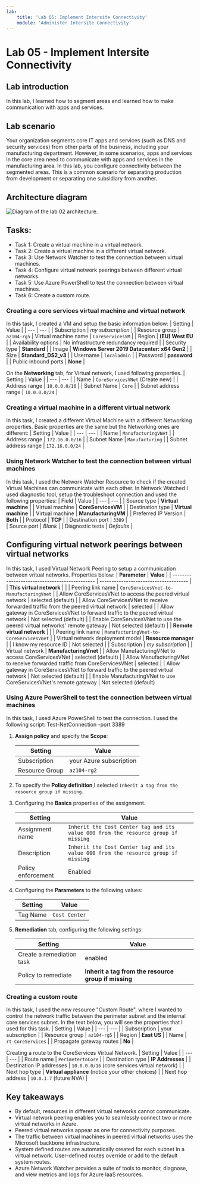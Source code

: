 ```yaml
---
lab:
    title: 'Lab 05: Implement Intersite Connectivity'
    module: 'Administer Intersite Connectivity'
---
```



# Lab 05 - Implement Intersite Connectivity

## Lab introduction

In this lab, I learned how to segment areas and learned how to make communication with apps and services.

## Lab scenario

Your organization segments core IT apps and services (such as DNS and security services) from other parts of the business, including your manufacturing department. However, in some scenarios, apps and services in the core area need to communicate with apps and services in the manufacturing area. In this lab, you configure connectivity between the segmented areas. This is a common scenario for separating production from development or separating one subsidiary from another.

## Architecture diagram
![Diagram of the lab 02 architecture.](../AdminLabs/Media/az104-lab05-architecture.pngg)

## Tasks:

+ Task 1: Create a virtual machine in a virtual network.
+ Task 2: Create a virtual machine in a different virtual network.
+ Task 3: Use Network Watcher to test the connection between virtual machines. 
+ Task 4: Configure virtual network peerings between different virtual networks.
+ Task 5: Use Azure PowerShell to test the connection between virtual machines.
+ Task 6: Create a custom route. 
   
### Creating a core services virtual machine and virtual network

In this task, I created a VM and setup the basic information below:
    | Setting | Value | 
    | --- | --- |
    | Subscription |  *my subscription* |
    | Resource group |  `az104-rg5` 
    | Virtual machine name |   `CoreServicesVM` |
    | Region | **(EU) West EU** |
    | Availability options | No infrastructure redundancy required |
    | Security type | **Standard** |
    | Image | **Windows Server 2019 Datacenter: x64 Gen2** |
    | Size | **Standard_DS2_v3** |
    | Username | `localadmin` | 
    | Password | **password** |
    | Public inbound ports | **None** |

On the **Networking** tab, for Virtual network, I used following properties.
    | Setting | Value | 
    | --- | --- |
    | Name | `CoreServicesVNet` (Create new) |
    | Address range | `10.0.0.0/16`  |
    | Subnet Name | `Core` | 
    | Subnet address range | `10.0.0.0/24` |

### Creating a virtual machine in a different virtual network

In this task, I created a different Virtual Machine with a different Networking properties.
Basic properties are the same but the Networking ones are different:
    | Setting | Value | 
    | --- | --- |
    | Name | `ManufacturingVNet` |
    | Address range | `172.16.0.0/16`  |
    | Subnet Name | `Manufacturing` |
    | Subnet address range | `172.16.0.0/24` |

### Using Network Watcher to test the connection between virtual machines 

In this task, I used the Network Watcher Resource to check if the created Virtual Machines can communicate with each other.
In Network Watched I used diagnostic tool, setup the troubleshoot connection and used the following properties:
    | Field | Value | 
    | --- | --- |
    | Source type           | **Virtual machine**   |
    | Virtual machine       | **CoreServicesVM**    | 
    | Destination type      | **Virtual machine**   |
    | Virtual machine       | **ManufacturingVM**   | 
    | Preferred IP Version  | **Both**              | 
    | Protocol              | **TCP**               |
    | Destination port      | `3389`                |  
    | Source port           | *Blank*         |
    | Diagnostic tests      | *Defaults*      |

## Configuring virtual network peerings between virtual networks
In this task, I used Virtual Network Peering to setup a communication between vritual networks.
Properties below:
| **Parameter**                                    | **Value**                             |
| --------------------------------------------- | ------------------------------------- |
| **This virtual network**                                       |                                       |
| Peering link name                             | `CoreServicesVnet-to-ManufacturingVnet` |
| Allow CoreServicesVNet to access the peered virtual network            | selected (default)                       |
| Allow CoreServicesVNet to receive forwarded traffic from the peered virtual network | selected                       |
| Allow gateway in CoreServicesVNet to forward traffic to the peered virtual network | Not selected (default) |
| Enable CoreServicesVNet to use the peered virtual networks' remote gateway       | Not selected (default)                        |
| **Remote virtual network**                                   |                                       |
| Peering link name                             | `ManufacturingVnet-to-CoreServicesVnet` |
| Virtual network deployment model              | **Resource manager**                      |
| I know my resource ID                         | Not selected                          |
| Subscription                                  | *my subscription*    |
| Virtual network                               | **ManufacturingVnet**                     |
| Allow ManufacturingVNet to access CoreServicesVNet  | selected (default)                       |
| Allow ManufacturingVNet to receive forwarded traffic from CoreServicesVNet | selected                        |
| Allow gateway in CoreServicesVNet to forward traffic to the peered virtual network | Not selected (default) |
| Enable ManufacturingVNet to use CoreServicesVNet's remote gateway       | Not selected (default)          

### Using Azure PowerShell to test the connection between virtual machines

In this task, I used Azure PowerShell to test the connection.
I used the following script: Test-NetConnection <CoreServicesVM private IP address> -port 3389


1. **Assign policy** and specify the **Scope**:

    | Setting | Value |
    | --- | --- |
    | Subscription | your Azure subscription |
    | Resource Group | `az104-rg2` |

1. To specify the **Policy definition**,I selected `Inherit a tag from the resource group if missing`.

1. Configuring the **Basics** properties of the assignment.

    | Setting | Value |
    | --- | --- |
    | Assignment name | `Inherit the Cost Center tag and its value 000 from the resource group if missing` |
    | Description | `Inherit the Cost Center tag and its value 000 from the resource group if missing` |
    | Policy enforcement | Enabled |

1. Configuring the **Parameters** to the following values:

    | Setting | Value |
    | --- | --- |
    | Tag Name | `Cost Center` |

1. **Remediation** tab, configuring the following settings:

    | Setting | Value |
    | --- | --- |
    | Create a remediation task | enabled |
    | Policy to remediate | **Inherit a tag from the resource group if missing** |

### Creating a custom route 

In this task, I used the new resource "Custom Route", where I wanted to control the network traffic between the perimeter subnet and the internal core services subnet.
In the text below, you will see the properties that I used for this task.
    | Setting | Value | 
    | --- | --- |
    | Subscription | your subscription |
    | Resource group | `az104-rg5`  |
    | Region | **East US** |
    | Name | `rt-CoreServices` |
    | Propagate gateway routes | **No** |

Creating a route to the CoreServices Virtual Network.
    | Setting | Value | 
    | --- | --- |
    | Route name | `PerimetertoCore` |
    | Destination type | **IP Addresses** |
    | Destination IP addresses | `10.0.0.0/16` (core services virtual network) |
    | Next hop type | **Virtual appliance** (notice your other choices) |
    | Next hop address | `10.0.1.7` (future NVA) |

## Key takeaways

+ By default, resources in different virtual networks cannot communicate.
+ Virtual network peering enables you to seamlessly connect two or more virtual networks in Azure.
+ Peered virtual networks appear as one for connectivity purposes.
+ The traffic between virtual machines in peered virtual networks uses the Microsoft backbone infrastructure.
+ System defined routes are automatically created for each subnet in a virtual network. User-defined routes override or add to the default system routes.
+ Azure Network Watcher provides a suite of tools to monitor, diagnose, and view metrics and logs for Azure IaaS resources. 
